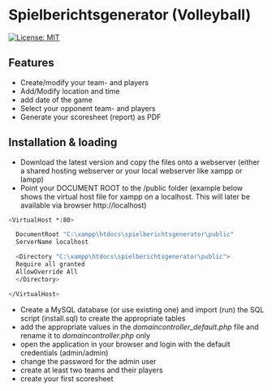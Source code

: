 # Spielberichtsgenerator (Volleyball)

[![License: MIT](https://img.shields.io/badge/License-MIT-yellow.svg)](https://opensource.org/licenses/MIT)

## Features

- Create/modify your team- and players
- Add/Modify location and time
- add date of the game
- Select your opponent team- and players
- Generate your scoresheet (report) as PDF

## Installation & loading

- Download the latest version and copy the files onto a webserver (either a shared hosting webserver or your local webserver like xampp or lampp)
- Point your DOCUMENT ROOT to the /public folder (example below shows the virtual host file for xampp on a localhost. This will later be available via browser http://localhost)

```sh
<VirtualHost *:80>

  DocumentRoot "C:\xampp\htdocs\spielberichtsgenerator\public"
  ServerName localhost

  <Directory "C:\xampp\htdocs\spielberichtsgenerator\public">
  Require all granted
  AllowOverride All
  </Directory>

</VirtualHost>
```

- Create a MySQL database (or use existing one) and import (run) the SQL script (install.sql) to create the appropriate tables
- add the appropriate values in the _domaincontroller_default.php_ file and rename it to _domaincontroller.php_ only
- open the application in your browser and login with the default credentials (admin/admin)
- change the password for the admin user
- create at least two teams and their players
- create your first scoresheet
